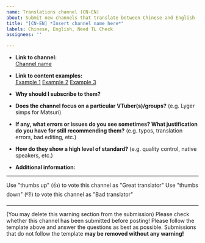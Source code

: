 ```yaml
---
name: Translations channel (CN-EN)
about: Submit new channels that translate between Chinese and English
title: "[CN-EN] *Insert channel name here*"
labels: Chinese, English, Need TL Check
assignees: ''

---
```


- **Link to channel:**  
  [Channel name](url)
  
- **Link to content examples:**  
  [Example 1](url)
  [Example 2](url)
  [Example 3](url)

- **Why should I subscribe to them?**  

- **Does the channel focus on a particular VTuber(s)/groups?**   (e.g. Lyger simps for Matsuri)  

- **If any, what errors or issues do you see sometimes? What justification do you have for still recommending them?**   (e.g. typos, translation errors, bad editing, etc.)  

- **How do they show a high level of standard?**   (e.g. quality control, native speakers, etc.)  


- **Additional information:**  

----

Use "thumbs up" (👍) to vote this channel as "Great translator"
Use "thumbs down" (👎) to vote this channel as "Bad translator"

----

(You may delete this warning section from the submission)
Please check whether this channel has been submitted before posting!
Please follow the template above and answer the questions as best as possible. Submissions that do not follow the template **may be removed without any warning!**
